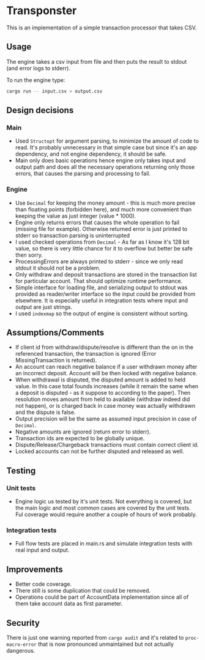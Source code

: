
# Transponster

This is an implementation of a simple transaction processor that takes CSV.

## Usage

The engine takes a csv input from file and then puts the result to stdout (and error logs to stderr).

To run the engine type:
```sh
cargo run -- input.csv > output.csv
```

## Design decisions

### Main
- Used `Structopt` for argument parsing, to minimize the amount of code to read. It's probably unnecessary in that simple case but since it's an app dependency, and not engine dependency, it should be safe.
- Main only does basic operations hence engine only takes input and output path and does all the necessary operations returning only those errors, that causes the parsing and processing to fail.


### Engine
- Use `Decimal` for keeping the money amount - this is much more precise than floating points (forbidden here), and much more convenient than keeping the value as just integer (value * 1000).
- Engine only returns errors that causes the whole operation to fail (missing file for example). Otherwise returned error is just printed to stderr so transaction parsing is uninterrupted
- I used checked operations from `Decimal` - As far as I know it's 128 bit value, so there is very little chance for it to overflow but better be safe then sorry.
- ProcessingErrors are always printed to stderr - since we only read stdout it should not be a problem.
- Only withdraw and deposit transactions are stored in the transaction list for particular account. That should optimize runtime performance.
- Simple interface for loading file, and serializing output to stdout was provided as reader/writer interface so the input could be provided from elsewhere. It is especially useful in integration tests where input and output are just strings.
- I used `indexmap` so the output of engine is consistent without sorting.


## Assumptions/Comments
- If client id from withdraw/dispute/resolve is different than the on in the referenced transaction, the transaction is ignored (Error MissingTransaction is returned).
- An account can reach negative balance if a user withdrawn money after an incorrect deposit. Account will be then locked with negative balance.
- When withdrawal is disputed, the disputed amount is added to held value. In this case total founds increases (while it remain the same when a deposit is disputed - as it suppose to according to the paper). Then resolution moves amount from held to available (withdraw indeed did not happen), or is charged back in case money was actually withdrawn and the dispute is false.
- Output precision will be the same as assumed input precision in case of `Decimal`.
- Negative amounts are ignored (return error to stderr).
- Transaction ids are expected to be globally unique.
- Dispute/Release/Chargeback transactions must contain correct client id.
- Locked accounts can not be further disputed and released as well.


## Testing

### Unit tests
- Engine logic us tested by it's unit tests. Not everything is covered, but the main logic and most common cases are covered by the unit tests. Ful coverage would require another a couple of hours of work probably.

### Integration tests
- Full flow tests are placed in main.rs and simulate integration tests with real input and output.


## Improvements
- Better code coverage.
- There still is some duplication that could be removed.
- Operations could be part of AccountData implementation since all of them take account data as first parameter.


## Security
There is just one warning reported from `cargo audit` and it's related to `proc-macro-error` that is now pronounced unmaintained but not actually dangerous.
